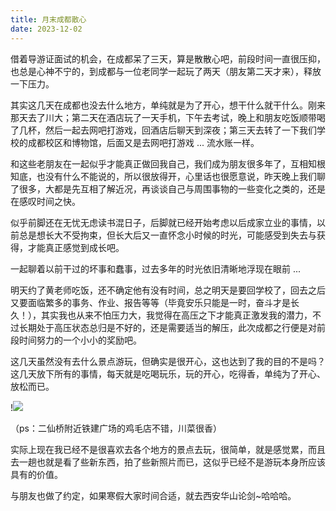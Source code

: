 ```yaml
---
title: 月末成都散心
date: 2023-12-02
---
```


借着导游证面试的机会，在成都呆了三天，算是散散心吧，前段时间一直很压抑，也总是心神不宁的，到成都与一位老同学一起玩了两天（朋友第二天才来），释放一下压力。

<!--more-->

其实这几天在成都也没去什么地方，单纯就是为了开心，想干什么就干什么。刚来那天去了川大；第二天在酒店玩了一天手机，下午去考试，晚上和朋友吃饭顺带喝了几杯，然后一起去网吧打游戏，回酒店后聊天到深夜；第三天去转了一下我们学校的成都校区和博物馆，后面又是去网吧打游戏 ... 流水账一样。

和这些老朋友在一起似乎才能真正做回我自己，我们成为朋友很多年了，互相知根知底，也没有什么不能说的，所以很放得开，心里话也很愿意说，昨天晚上我们聊了很多，大都是先互相了解近况，再谈谈自己与周围事物的一些变化之类的，还是在感叹时间之快。

似乎前脚还在无忧无虑读书混日子，后脚就已经开始考虑以后成家立业的事情，以前总是想长大不受拘束，但长大后又一直怀念小时候的时光，可能感受到失去与获得，才能真正感觉到成长吧。

一起聊着以前干过的坏事和蠢事，过去多年的时光依旧清晰地浮现在眼前 ...

明天约了黄老师吃饭，还不确定他有没有时间，总之明天是要回学校了，回去之后又要面临繁多的事务、作业、报告等等（毕竟安乐只能是一时，奋斗才是长久！），其实我也从来不怕压力大，我觉得在高压之下才能真正激发我的潜力，不过长期处于高压状态总归是不好的，还是需要适当的解压，此次成都之行便是对前段时间努力的一个小小的奖励吧。

这几天虽然没有去什么景点游玩，但确实是很开心，这也达到了我的目的不是吗？这几天放下所有的事情，每天就是吃喝玩乐，玩的开心，吃得香，单纯为了开心、放松而已。

!![](https://images.yuanj.top/202312022312736.png)

（ps：二仙桥附近铁建广场的鸡毛店不错，川菜很香）

实际上现在我已经不是很喜欢去各个地方的景点去玩，很简单，就是感觉累，而且去一趟也就是看了些新东西，拍了些新照片而已，这似乎已经不是游玩本身所应该具有的价值。

与朋友也做了约定，如果寒假大家时间合适，就去西安华山论剑~哈哈哈。